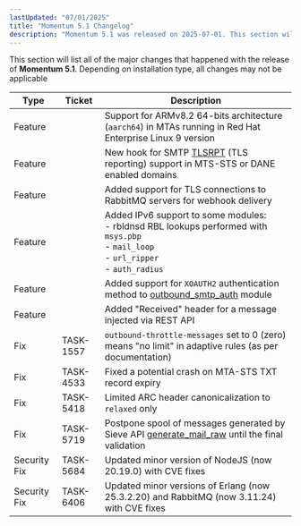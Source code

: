 ```yaml
---
lastUpdated: "07/01/2025"
title: "Momentum 5.1 Changelog"
description: "Momentum 5.1 was released on 2025-07-01. This section will list all of the major changes that happened with the release of Momentum 5.1. Depending on installation type, all changes may not be applicable"
---
```


This section will list all of the major changes that happened with the release of **Momentum 5.1**. Depending on installation type, all changes may not be applicable

<a name="changelog.5.1.table"></a>

| Type | Ticket | Description |
| --- | --- | --- |
| Feature | | Support for ARMv8.2 64-bits architecture (`aarch64`) in MTAs running in Red Hat Enterprise Linux 9 version |
| Feature | | New hook for SMTP [TLSRPT](/momentum/4/hooks/core-smtp-tls-reporting) (TLS reporting) support in MTS-STS or DANE enabled domains |
| Feature | | Added support for TLS connections to RabbitMQ servers for webhook delivery |
| Feature | | Added IPv6 support to some modules:<br>- rbldnsd RBL lookups performed with `msys.pbp`<br>- `mail_loop`<br>- `url_ripper`<br>- `auth_radius` |
| Feature | | Added support for `XOAUTH2` authentication method to [outbound_smtp_auth](/momentum/4/modules/outbound-smtp-auth) module |
| Feature | | Added "Received" header for a message injected via REST API |
| Fix | TASK-1557 | `outbound-throttle-messages` set to 0 (zero) means "no limit" in adaptive rules (as per documentation) |
| Fix | TASK-4533 | Fixed a potential crash on MTA-STS TXT record expiry |
| Fix | TASK-5418 | Limited ARC header canonicalization to `relaxed` only |
| Fix | TASK-5719 | Postpone spool of messages generated by Sieve API [generate_mail_raw](/momentum/3/3-reference/sieve-ref-generate-mail-raw) until the final validation |
| Security Fix | TASK-5684 | Updated minor version of NodeJS (now 20.19.0) with CVE fixes |
| Security Fix | TASK-6406 | Updated minor versions of Erlang (now 25.3.2.20) and RabbitMQ (now 3.11.24) with CVE fixes |
